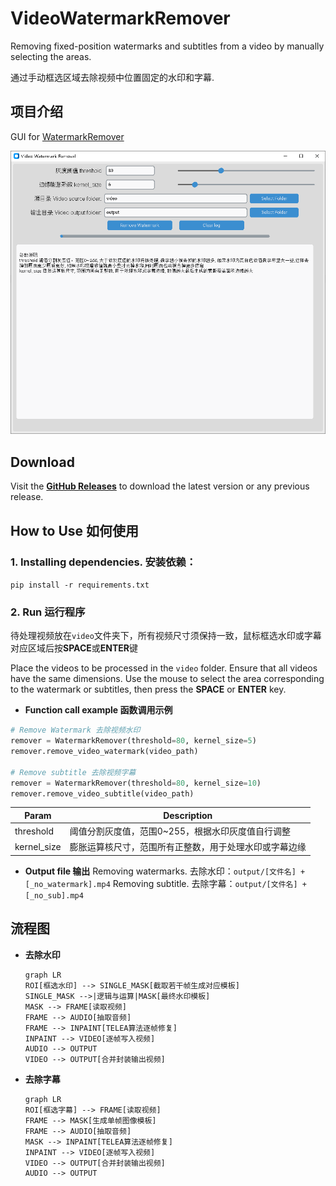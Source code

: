 # VideoWatermarkRemover
Removing fixed-position watermarks and subtitles from a video by manually selecting the areas.

通过手动框选区域去除视频中位置固定的水印和字幕.

## 项目介绍
GUI for [WatermarkRemover](https://github.com/lxulxu/WatermarkRemover)

![image1](./docs/readme1.png)

## Download
Visit the **[GitHub Releases](https://github.com/jinwyp/VideoWatermarkerRemover/releases)** to download the latest version or any previous release.


## How to Use 如何使用

### 1. Installing dependencies. 安装依赖：
  `pip install -r requirements.txt`

### 2. Run 运行程序
待处理视频放在`video`文件夹下，所有视频尺寸须保持一致，鼠标框选水印或字幕对应区域后按**SPACE**或**ENTER**键

Place the videos to be processed in the `video` folder. Ensure that all videos have the same dimensions. Use the mouse to select the area corresponding to the watermark or subtitles, then press the **SPACE** or **ENTER** key.


- **Function call example 函数调用示例**
```python
# Remove Watermark 去除视频水印 
remover = WatermarkRemover(threshold=80, kernel_size=5)
remover.remove_video_watermark(video_path)

# Remove subtitle 去除视频字幕
remover = WatermarkRemover(threshold=80, kernel_size=10)
remover.remove_video_subtitle(video_path)
```
| Param | Description |
| - | - |
| threshold | 阈值分割灰度值，范围0~255，根据水印灰度值自行调整 |
| kernel_size | 膨胀运算核尺寸，范围所有正整数，用于处理水印或字幕边缘 |

- **Output file 输出**
Removing watermarks. 去除水印：`output/[文件名] + [_no_watermark].mp4`
Removing subtitle. 去除字幕：`output/[文件名] + [_no_sub].mp4`


## 流程图
  - **去除水印**
    ```mermaid
    graph LR
    ROI[框选水印] --> SINGLE_MASK[截取若干帧生成对应模板]
    SINGLE_MASK -->|逻辑与运算|MASK[最终水印模板]
    MASK --> FRAME[读取视频]
    FRAME --> AUDIO[抽取音频] 
    FRAME --> INPAINT[TELEA算法逐帧修复]
    INPAINT --> VIDEO[逐帧写入视频]
    AUDIO --> OUTPUT
    VIDEO --> OUTPUT[合并封装输出视频]
    ```
  - **去除字幕**
    ```mermaid
    graph LR
    ROI[框选字幕] --> FRAME[读取视频]
    FRAME --> MASK[生成单帧图像模板]
    FRAME --> AUDIO[抽取音频]
    MASK --> INPAINT[TELEA算法逐帧修复]
    INPAINT --> VIDEO[逐帧写入视频]
    VIDEO --> OUTPUT[合并封装输出视频]
    AUDIO --> OUTPUT
    ```